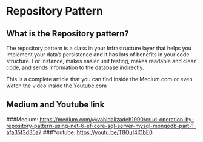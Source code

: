 # Repository Pattern 

## What is the Repository pattern?
The repository pattern is a class in your Infrastructure layer that helps you implement your data’s persistence and it has lots of benefits in your code structure. For instance, makes easier unit testing, makes readable and clean code, and sends information to the database indirectly.

This is a complete article that you can find inside the Medium.com or even watch the video inside the Youtube.com

## Medium and Youtube link 
###Medium:
https://medium.com/@vahidalizadeh1990/crud-operation-by-repository-pattern-using-net-6-ef-core-sql-server-mysql-mongodb-part-1-afa35f3d35a7
###Youtube:
https://youtu.be/T8OuI4lObE0
